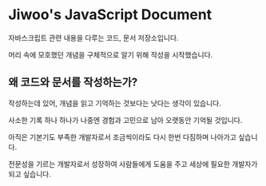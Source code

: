 # Jiwoo's JavaScript Document

자바스크립트 관련 내용을 다루는 코드, 문서 저장소입니다.

머리 속에 모호했던 개념을 구체적으로 알기 위해 작성을 시작했습니다.

## 왜 코드와 문서를 작성하는가?

작성하는데 있어, 개념을 읽고 기억하는 것보다는 낫다는 생각이 있습니다.

사소한 기록 하나 하나가 나중엔 경험과 고민으로 남아 오랫동안 기억될 것입니다.

아직은 기본기도 부족한 개발자로서 조금씩이라도 다시 한번 다짐하며 나아가고 싶습니다.

전문성을 기르는 개발자로서 성장하여 사람들에게 도움을 주고 세상에 필요한 개발자가 되고 싶습니다.

